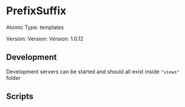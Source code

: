 # PrefixSuffix

Atomic Type: templates

Version: Version: Version: 1.0.12




## Development

Development servers can be started and should all exist inside `"views"` folder

## Scripts
